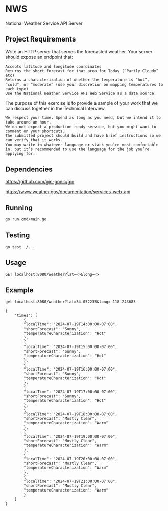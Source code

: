 # NWS

National Weather Service API Server

## Project Requirements

Write an HTTP server that serves the forecasted weather. Your server should expose an endpoint that:

    Accepts latitude and longitude coordinates
    Returns the short forecast for that area for Today (“Partly Cloudy” etc)
    Returns a characterization of whether the temperature is “hot”, “cold”, or “moderate” (use your discretion on mapping temperatures to each type)
    Use the National Weather Service API Web Service as a data source.

The purpose of this exercise is to provide a sample of your work that we can discuss together in the Technical Interview.

    We respect your time. Spend as long as you need, but we intend it to take around an hour.
    We do not expect a production-ready service, but you might want to comment on your shortcuts.
    The submitted project should build and have brief instructions so we can verify that it works.
    You may write in whatever language or stack you’re most comfortable in, but it’s recommended to use the language for the job you’re applying for.

## Dependencies

<https://github.com/gin-gonic/gin>

<https://www.weather.gov/documentation/services-web-api>

## Running

    go run cmd/main.go

## Testing

    go test ./...

## Usage

    GET localhost:8080/weather?lat=<>&long=<>

## Example

    get localhost:8080/weather?lat=34.052235&long=-118.243683

    {
        "times": [
            {
            "localTime": "2024-07-19T14:00:00-07:00",
            "shortForecast": "Sunny",
            "temperatureCharacterization": "Hot"
            },
            {
            "localTime": "2024-07-19T15:00:00-07:00",
            "shortForecast": "Sunny",
            "temperatureCharacterization": "Hot"
            },
            {
            "localTime": "2024-07-19T16:00:00-07:00",
            "shortForecast": "Sunny",
            "temperatureCharacterization": "Hot"
            },
            {
            "localTime": "2024-07-19T17:00:00-07:00",
            "shortForecast": "Sunny",
            "temperatureCharacterization": "Hot"
            },
            {
            "localTime": "2024-07-19T18:00:00-07:00",
            "shortForecast": "Mostly Clear",
            "temperatureCharacterization": "Warm"
            },
            {
            "localTime": "2024-07-19T19:00:00-07:00",
            "shortForecast": "Mostly Clear",
            "temperatureCharacterization": "Warm"
            },
            {
            "localTime": "2024-07-19T20:00:00-07:00",
            "shortForecast": "Mostly Clear",
            "temperatureCharacterization": "Warm"
            },
            {
            "localTime": "2024-07-19T21:00:00-07:00",
            "shortForecast": "Mostly Clear",
            "temperatureCharacterization": "Warm"
            }
        ]
    }
